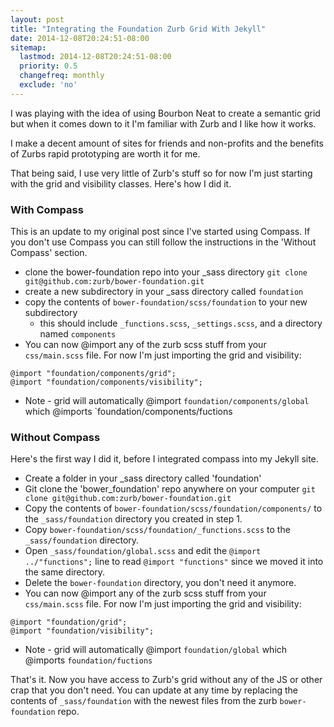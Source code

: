 ```yaml
---
layout: post
title: "Integrating the Foundation Zurb Grid With Jekyll"
date: 2014-12-08T20:24:51-08:00
sitemap:
  lastmod: 2014-12-08T20:24:51-08:00
  priority: 0.5
  changefreq: monthly
  exclude: 'no'
---
```


I was playing with the idea of using Bourbon Neat to create a semantic grid but when it comes down to it I'm familiar with Zurb and I like how it works.

I make a decent amount of sites for friends and non-profits and the benefits of Zurbs rapid prototyping are worth it for me.

That being said, I use very little of Zurb's stuff so for now I'm just starting with the grid and visibility classes. Here's how I did it.

### With Compass
This is an update to my original post since I've started using Compass. If you don't use Compass you can still follow the instructions in the 'Without Compass' section.

* clone the bower-foundation repo into your _sass directory
  `git clone git@github.com:zurb/bower-foundation.git`
* create a new subdirectory in your _sass directory called `foundation`
* copy the contents of `bower-foundation/scss/foundation` to your new subdirectory
  * this should include `_functions.scss`, `_settings.scss`, and a directory named `components`
* You can now @import any of the zurb scss stuff from your `css/main.scss` file. For now I'm just importing the grid and visibility:
```
@import "foundation/components/grid";
@import "foundation/components/visibility";
```
  * Note - grid will automatically @import `foundation/components/global` which @imports `foundation/components/fuctions

### Without Compass
Here's the first way I did it, before I integrated compass into my Jekyll site.

* Create a folder in your _sass directory called 'foundation'
* Git clone the 'bower_foundation' repo anywhere on your computer
  `git clone git@github.com:zurb/bower-foundation.git`
* Copy the contents of `bower-foundation/scss/foundation/components/` to the `_sass/foundation` directory you created in step 1.
* Copy `bower-foundation/scss/foundation/_functions.scss` to the `_sass/foundation` directory.
* Open `_sass/foundation/global.scss` and edit the `@import ../"functions";` line to read `@import "functions"` since we moved it into the same directory.
* Delete the `bower-foundation` directory, you don't need it anymore.
* You can now @import any of the zurb scss stuff from your `css/main.scss` file. For now I'm just importing the grid and visibility:
```
@import "foundation/grid";
@import "foundation/visibility";
```
  * Note - grid will automatically @import `foundation/global` which @imports `foundation/fuctions`

That's it. Now you have access to Zurb's grid without any of the JS or other crap that you don't need. You can update at any time by replacing the contents of `_sass/foundation` with the newest files from the zurb `bower-foundation` repo.